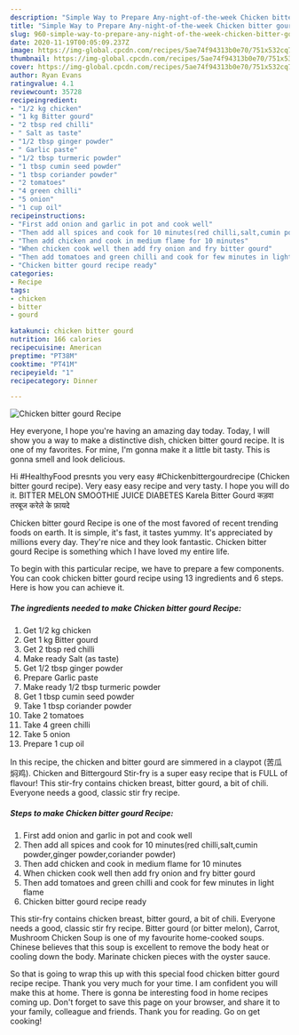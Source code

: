 ```yaml
---
description: "Simple Way to Prepare Any-night-of-the-week Chicken bitter gourd Recipe"
title: "Simple Way to Prepare Any-night-of-the-week Chicken bitter gourd Recipe"
slug: 960-simple-way-to-prepare-any-night-of-the-week-chicken-bitter-gourd-recipe
date: 2020-11-19T00:05:09.237Z
image: https://img-global.cpcdn.com/recipes/5ae74f94313b0e70/751x532cq70/chicken-bitter-gourd-recipe-recipe-main-photo.jpg
thumbnail: https://img-global.cpcdn.com/recipes/5ae74f94313b0e70/751x532cq70/chicken-bitter-gourd-recipe-recipe-main-photo.jpg
cover: https://img-global.cpcdn.com/recipes/5ae74f94313b0e70/751x532cq70/chicken-bitter-gourd-recipe-recipe-main-photo.jpg
author: Ryan Evans
ratingvalue: 4.1
reviewcount: 35728
recipeingredient:
- "1/2 kg chicken"
- "1 kg Bitter gourd"
- "2 tbsp red chilli"
- " Salt as taste"
- "1/2 tbsp ginger powder"
- " Garlic paste"
- "1/2 tbsp turmeric powder"
- "1 tbsp cumin seed powder"
- "1 tbsp coriander powder"
- "2 tomatoes"
- "4 green chilli"
- "5 onion"
- "1 cup oil"
recipeinstructions:
- "First add onion and garlic in pot and cook well"
- "Then add all spices and cook for 10 minutes(red chilli,salt,cumin powder,ginger powder,coriander powder)"
- "Then add chicken and cook in medium flame for 10 minutes"
- "When chicken cook well then add fry onion and fry bitter gourd"
- "Then add tomatoes and green chilli and cook for few minutes in light flame"
- "Chicken bitter gourd recipe ready"
categories:
- Recipe
tags:
- chicken
- bitter
- gourd

katakunci: chicken bitter gourd 
nutrition: 166 calories
recipecuisine: American
preptime: "PT38M"
cooktime: "PT41M"
recipeyield: "1"
recipecategory: Dinner

---
```



![Chicken bitter gourd Recipe](https://img-global.cpcdn.com/recipes/5ae74f94313b0e70/751x532cq70/chicken-bitter-gourd-recipe-recipe-main-photo.jpg)

Hey everyone, I hope you're having an amazing day today. Today, I will show you a way to make a distinctive dish, chicken bitter gourd recipe. It is one of my favorites. For mine, I'm gonna make it a little bit tasty. This is gonna smell and look delicious.

Hi #HealthyFood presnts you very easy #Chickenbittergourdrecipe (Chicken bitter gourd recipe). Very easy easy recipe and very tasty. I hope you will do it. BITTER MELON SMOOTHIE JUICE DIABETES Karela Bitter Gourd कड़वा तरबूज करेले के फ़ायदे

Chicken bitter gourd Recipe is one of the most favored of recent trending foods on earth. It is simple, it's fast, it tastes yummy. It's appreciated by millions every day. They're nice and they look fantastic. Chicken bitter gourd Recipe is something which I have loved my entire life.


To begin with this particular recipe, we have to prepare a few components. You can cook chicken bitter gourd recipe using 13 ingredients and 6 steps. Here is how you can achieve it.

<!--inarticleads1-->

##### The ingredients needed to make Chicken bitter gourd Recipe:

1. Get 1/2 kg chicken
1. Get 1 kg Bitter gourd
1. Get 2 tbsp red chilli
1. Make ready  Salt (as taste)
1. Get 1/2 tbsp ginger powder
1. Prepare  Garlic paste
1. Make ready 1/2 tbsp turmeric powder
1. Get 1 tbsp cumin seed powder
1. Take 1 tbsp coriander powder
1. Take 2 tomatoes
1. Take 4 green chilli
1. Take 5 onion
1. Prepare 1 cup oil


In this recipe, the chicken and bitter gourd are simmered in a claypot (苦瓜焖鸡). Chicken and Bittergourd Stir-fry is a super easy recipe that is FULL of flavour! This stir-fry contains chicken breast, bitter gourd, a bit of chili. Everyone needs a good, classic stir fry recipe. 

<!--inarticleads2-->

##### Steps to make Chicken bitter gourd Recipe:

1. First add onion and garlic in pot and cook well
1. Then add all spices and cook for 10 minutes(red chilli,salt,cumin powder,ginger powder,coriander powder)
1. Then add chicken and cook in medium flame for 10 minutes
1. When chicken cook well then add fry onion and fry bitter gourd
1. Then add tomatoes and green chilli and cook for few minutes in light flame
1. Chicken bitter gourd recipe ready


This stir-fry contains chicken breast, bitter gourd, a bit of chili. Everyone needs a good, classic stir fry recipe. Bitter gourd (or bitter melon), Carrot, Mushroom Chicken Soup is one of my favourite home-cooked soups. Chinese believes that this soup is excellent to remove the body heat or cooling down the body. Marinate chicken pieces with the oyster sauce. 

So that is going to wrap this up with this special food chicken bitter gourd recipe recipe. Thank you very much for your time. I am confident you will make this at home. There is gonna be interesting food in home recipes coming up. Don't forget to save this page on your browser, and share it to your family, colleague and friends. Thank you for reading. Go on get cooking!
